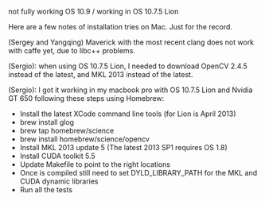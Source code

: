 not fully working OS 10.9 / working in OS 10.7.5 Lion

Here are a few notes of installation tries on Mac. Just for the record.

(Sergey and Yangqing) Maverick with the most recent clang does not work with caffe yet, due to libc++ problems.

(Sergio): when using OS 10.7.5 Lion, I needed to download OpenCV 2.4.5 instead of the latest, and MKL 2013 instead of the latest.

(Sergio): I got it working in my macbook pro with OS 10.7.5 Lion and Nvidia GT 650 following these steps using Homebrew:
* Install the latest XCode command line tools (for Lion is April 2013)
* brew install glog
* brew tap homebrew/science
* brew install homebrew/science/opencv
* Install MKL 2013 update 5 (The latest 2013 SP1 requires OS 1.8)
* Install CUDA toolkit 5.5
* Update Makefile to point to the right locations
* Once is compiled still need to set DYLD_LIBRARY_PATH for the MKL and CUDA dynamic libraries
* Run all the tests
